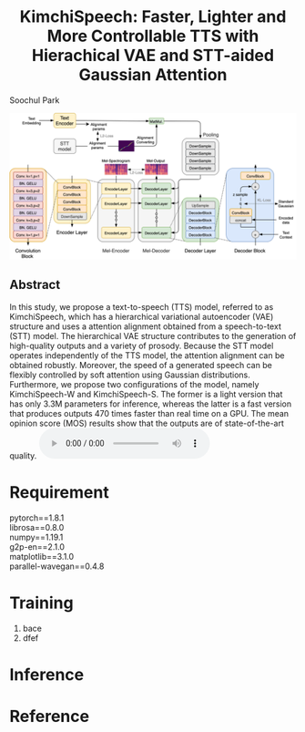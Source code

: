 # <center> KimchiSpeech: Faster, Lighter and More Controllable TTS with Hierachical VAE and STT-aided Gaussian Attention </center>
Soochul Park

![alt text](pics/kimchispeech.png)

## Abstract
In this study, we propose a text-to-speech (TTS) model, referred to as KimchiSpeech, which has a hierarchical variational autoencoder (VAE) structure and uses a attention alignment obtained from a speech-to-text (STT) model. The hierarchical VAE structure contributes to the generation of high-quality outputs and a variety of prosody. Because the STT model operates independently of the TTS model, the attention alignment can be obtained robustly. Moreover, the speed of a generated
speech can be flexibly controlled by soft attention using Gaussian distributions. Furthermore, we propose two configurations of the model, namely KimchiSpeech-W and KimchiSpeech-S. The former is a light version that has only 3.3M parameters for inference, whereas the latter is a fast version that produces outputs 470 times faster than real time on a GPU. The mean opinion score (MOS) results show that the outputs are of state-of-the-art quality.
<audio src="wavs/kimchispeech_abstract.wav" controls preload></audio>

# Requirement

pytorch==1.8.1<br/>
librosa==0.8.0<br/>
numpy==1.19.1<br/>
g2p-en==2.1.0<br/>
matplotlib==3.1.0<br/>
parallel-wavegan==0.4.8

# Training

1. bace
2. dfef

# Inference

# Reference
